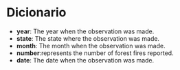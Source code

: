 


# Dicionario

* **year**: The year when the observation was made.
* **state**: The state where the observation was made.
* **month**: The month when the observation was made.
* **number**:represents the number of forest fires reported.
* **date**: The date when the observation was made.

